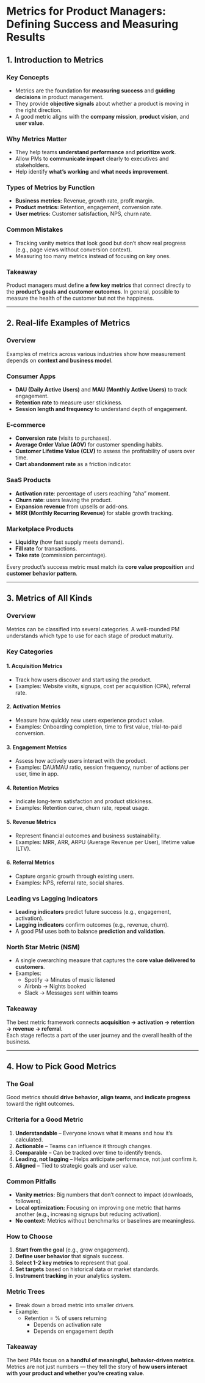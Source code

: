 # Metrics for Product Managers: Defining Success and Measuring Results

## 1. Introduction to Metrics

### Key Concepts
- Metrics are the foundation for **measuring success** and **guiding decisions** in product management.  
- They provide **objective signals** about whether a product is moving in the right direction.  
- A good metric aligns with the **company mission**, **product vision**, and **user value**.

### Why Metrics Matter
- They help teams **understand performance** and **prioritize work**.  
- Allow PMs to **communicate impact** clearly to executives and stakeholders.  
- Help identify **what’s working** and **what needs improvement**.

### Types of Metrics by Function
- **Business metrics:** Revenue, growth rate, profit margin.  
- **Product metrics:** Retention, engagement, conversion rate.  
- **User metrics:** Customer satisfaction, NPS, churn rate.

### Common Mistakes
- Tracking vanity metrics that look good but don’t show real progress (e.g., page views without conversion context).  
- Measuring too many metrics instead of focusing on key ones.  

### Takeaway
Product managers must define **a few key metrics** that connect directly to the **product’s goals and customer outcomes**. In general, possible to measure the health of the customer but not the happiness.

---

## 2. Real-life Examples of Metrics

### Overview
Examples of metrics across various industries show how measurement depends on **context and business model**.

### Consumer Apps
- **DAU (Daily Active Users)** and **MAU (Monthly Active Users)** to track engagement.
- **Retention rate** to measure user stickiness.  
- **Session length and frequency** to understand depth of engagement.

### E-commerce
- **Conversion rate** (visits to purchases).  
- **Average Order Value (AOV)** for customer spending habits.  
- **Customer Lifetime Value (CLV)** to assess the profitability of users over time.  
- **Cart abandonment rate** as a friction indicator.

### SaaS Products
- **Activation rate**: percentage of users reaching “aha” moment.  
- **Churn rate**: users leaving the product.  
- **Expansion revenue** from upsells or add-ons.  
- **MRR (Monthly Recurring Revenue)** for stable growth tracking.

### Marketplace Products
- **Liquidity** (how fast supply meets demand).  
- **Fill rate** for transactions.  
- **Take rate** (commission percentage).  

Every product’s success metric must match its **core value proposition** and **customer behavior pattern**.

---

## 3. Metrics of All Kinds

### Overview
Metrics can be classified into several categories. A well-rounded PM understands which type to use for each stage of product maturity.

### Key Categories

#### 1. Acquisition Metrics
- Track how users discover and start using the product.  
- Examples: Website visits, signups, cost per acquisition (CPA), referral rate.  

#### 2. Activation Metrics
- Measure how quickly new users experience product value.  
- Examples: Onboarding completion, time to first value, trial-to-paid conversion.  

#### 3. Engagement Metrics
- Assess how actively users interact with the product.  
- Examples: DAU/MAU ratio, session frequency, number of actions per user, time in app.  

#### 4. Retention Metrics
- Indicate long-term satisfaction and product stickiness.  
- Examples: Retention curve, churn rate, repeat usage.  

#### 5. Revenue Metrics
- Represent financial outcomes and business sustainability.  
- Examples: MRR, ARR, ARPU (Average Revenue per User), lifetime value (LTV).  

#### 6. Referral Metrics
- Capture organic growth through existing users.  
- Examples: NPS, referral rate, social shares.  

### Leading vs Lagging Indicators
- **Leading indicators** predict future success (e.g., engagement, activation).  
- **Lagging indicators** confirm outcomes (e.g., revenue, churn).  
- A good PM uses both to balance **prediction and validation**.

### North Star Metric (NSM)
- A single overarching measure that captures the **core value delivered to customers**.  
- Examples:  
  - Spotify → Minutes of music listened  
  - Airbnb → Nights booked  
  - Slack → Messages sent within teams  

### Takeaway
The best metric framework connects **acquisition → activation → retention → revenue → referral**.  
Each stage reflects a part of the user journey and the overall health of the business.

---

## 4. How to Pick Good Metrics

### The Goal
Good metrics should **drive behavior**, **align teams**, and **indicate progress** toward the right outcomes.

### Criteria for a Good Metric
1. **Understandable** – Everyone knows what it means and how it’s calculated.  
2. **Actionable** – Teams can influence it through changes.  
3. **Comparable** – Can be tracked over time to identify trends.  
4. **Leading, not lagging** – Helps anticipate performance, not just confirm it.  
5. **Aligned** – Tied to strategic goals and user value.

### Common Pitfalls
- **Vanity metrics:** Big numbers that don’t connect to impact (downloads, followers).  
- **Local optimization:** Focusing on improving one metric that harms another (e.g., increasing signups but reducing activation).  
- **No context:** Metrics without benchmarks or baselines are meaningless.  

### How to Choose
1. **Start from the goal** (e.g., grow engagement).  
2. **Define user behavior** that signals success.  
3. **Select 1-2 key metrics** to represent that goal.  
4. **Set targets** based on historical data or market standards.  
5. **Instrument tracking** in your analytics system.  

### Metric Trees
- Break down a broad metric into smaller drivers.  
- Example:  
  - Retention = % of users returning  
    - Depends on activation rate  
    - Depends on engagement depth  

### Takeaway
The best PMs focus on **a handful of meaningful, behavior-driven metrics**.  
Metrics are not just numbers — they tell the story of **how users interact with your product and whether you’re creating value**.
